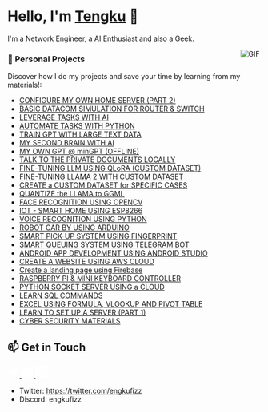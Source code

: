 # Hello, I'm [Tengku](https://github.com/engkufizz) 👋

I'm a Network Engineer, a AI Enthusiast and also a Geek. 

<img align="right" alt="GIF" src="https://media.licdn.com/dms/image/v2/D4D12AQFYfL4JF8-wQg/article-cover_image-shrink_600_2000/article-cover_image-shrink_600_2000/0/1658180724475?e=2147483647&v=beta&t=2HQkLpOAg4h-Kz12ITQmQqPYkB5VEpl3qXpdD-a_LEk" />

### 🚀 Personal Projects 

Discover how I do my projects and save your time by learning from my materials!:

- [CONFIGURE MY OWN HOME SERVER (PART 2)](https://drive.google.com/drive/folders/15cKAEq6_Mb_b7sO-bf26SguCp4saxLc8?usp=drive_link)
- [BASIC DATACOM SIMULATION FOR ROUTER & SWITCH](https://drive.google.com/drive/folders/1-3IKt8alxLHquHUp7q304o2K58-X8Cbr)
- [LEVERAGE TASKS WITH AI](https://drive.google.com/drive/folders/1GdOpu-EyyUGgBQ_H1LkgWEzYgVCVOkrU)
- [AUTOMATE TASKS WITH PYTHON](https://github.com/engkufizz/AutomateTools)
- [TRAIN GPT WITH LARGE TEXT DATA](https://drive.google.com/drive/folders/1-zV-gpjkN4yG9W8fFlP_KzHku0MAPxb8)
- [MY SECOND BRAIN WITH AI](https://drive.google.com/drive/folders/1-3xS_8uHGA-v4xbg3UnEKxSQFok_2T4J)
- [MY OWN GPT @ minGPT (OFFLINE)](https://drive.google.com/drive/folders/107bkkkt9UaOzhuZevulDu7BQxfU__k7n)
- [TALK TO THE PRIVATE DOCUMENTS LOCALLY](https://drive.google.com/drive/folders/1135e1n7sbZS8oJ1AsHWgUb5U2ypqNzwa)
- [FINE-TUNING LLM USING QLoRA (CUSTOM DATASET)](https://huggingface.co/engkufizz/falcon-7b-qlora-datacom)
- [FINE-TUNING LLAMA 2 WITH CUSTOM DATASET](https://huggingface.co/engkufizz/llama-2-7b-datacom)
- [CREATE a CUSTOM DATASET for SPECIFIC CASES](https://huggingface.co/datasets/engkufizz/router-switch-instruct)
- [QUANTIZE the LLAMA to GGML](https://huggingface.co/engkufizz/llama-2-7b-datacom-ggml)
- [FACE RECOGNITION USING OPENCV](https://drive.google.com/drive/folders/13qMdeV1bwFWP0wtWcgjBs5_eQVjNmFYl?usp=drive_link)
- [IOT - SMART HOME USING ESP8266](https://drive.google.com/drive/folders/15auD4OQF8sctjGF5E9IKxNXJ_FsWf36k?usp=drive_link)
- [VOICE RECOGNITION USING PYTHON](https://drive.google.com/drive/folders/163F3VpWbp5SDnvobXndKWfXlF8YcAMsx?usp=drive_link)
- [ROBOT CAR BY USING ARDUINO](https://drive.google.com/drive/folders/1U8RRoUlwzLiOIUEya3pqmosmITj01v14?usp=drive_link)
- [SMART PICK-UP SYSTEM USING FINGERPRINT](https://drive.google.com/drive/folders/1eqTPki5rkYc30FXd_j5AkjmSWTimpxUL?usp=drive_link)
- [SMART QUEUING SYSTEM USING TELEGRAM BOT](https://drive.google.com/drive/folders/13yd-iQzVmD2jt2uSqGJRCFo-1AU0OEcd?usp=drive_link)
- [ANDROID APP DEVELOPMENT USING ANDROID STUDIO](https://drive.google.com/drive/folders/1oTcgvjhM6qmQjeaOBQLzeOUkvkQM0enK?usp=drive_link)
- [CREATE A WEBSITE USING AWS CLOUD](https://drive.google.com/drive/folders/1aOQcGy_k5FLtlhFOgK9CocrAlYjYUS8o?usp=drive_link)
- [Create a landing page using Firebase](https://drive.google.com/drive/folders/14OYKs0n65SRD3FQjamnLfKsuwKmEE3bD?usp=drive_link)
- [RASPBERRY PI & MINI KEYBOARD CONTROLLER](https://drive.google.com/drive/folders/1tfIRv6TED6S5_xXM2nNGd1MJIfA-mgKP)
- [PYTHON SOCKET SERVER USING a CLOUD](https://drive.google.com/drive/folders/1zaoq3BXJtVLyNuqo5-I7BGBV885NrMzq?usp=drive_link)
- [LEARN SQL COMMANDS](https://drive.google.com/drive/folders/1sKK17FObu5wYu0drVlQRkjtQXFBuzRL8?usp=drive_link)
- [EXCEL USING FORMULA, VLOOKUP AND PIVOT TABLE](https://drive.google.com/drive/folders/1-v1FvdDOe1LZGcBlBMs8CRF5CwqbN7pr)
- [LEARN TO SET UP A SERVER (PART 1)](https://drive.google.com/drive/folders/10FS4L6GaVnto9EroNvsu9d5wZGEZV4SR?usp=drive_link)
- [CYBER SECURITY MATERIALS](https://drive.google.com/drive/folders/1javrGyLZLAUuB1VmVLdVwmMLeRW83Rrf)

## 📫 Get in Touch 

<a href="https://twitter.com/engkufizz">
  <svg align="left" width="24px" height="24px" viewBox="0 0 24 24" fill="white" xmlns="http://www.w3.org/2000/svg">
    <path d="M23.4 4.8a9.1 9.1 0 0 1-2.6.7 4.5 4.5 0 0 0 2-2.4c-.9.5-2 .9-3.1 1.1a4.5 4.5 0 0 0-7.7 4c-3.7-.2-7-1.9-9.2-4.5A4.4 4.4 0 0 0 3 7.3a4.5 4.5 0 0 1-2-.6v.1c0 2.2 1.6 4.1 3.7 4.5a4.6 4.6 0 0 1-2 .1c.6 1.9 2.3 3.2 4.3 3.2a9 9 0 0 1-5.6 2c-.4 0-.8 0-1.2-.1a12.8 12.8 0 0 0 7 2c8.4 0 13-7 13-13v-.6c.9-.7 1.7-1.5 2.3-2.4z"/>
  </svg>
</a>
<a href="https://discord.com/users/engkufizz">
  <svg align="left" width="24px" height="24px" viewBox="0 0 24 24" fill="white" xmlns="http://www.w3.org/2000/svg">
    <path d="M20.3 4.6A19.9 19.9 0 0 0 15 3a14.9 14.9 0 0 0-1.3 2.7 18.3 18.3 0 0 0-5.4 0A14.8 14.8 0 0 0 7 3a19.9 19.9 0 0 0-5.3 1.6 20 20 0 0 0-2.5 16.6 19.9 19.9 0 0 0 5.8 2.9 15.7 15.7 0 0 0 1.4-2.5 13.8 13.8 0 0 1-2.2-1.1c.2-.2.5-.5.7-.7 1.5 1 3.3 1.5 5.2 1.5s3.7-.5 5.2-1.5c.2.2.5.5.7.7a13.8 13.8 0 0 1-2.2 1.1 15.7 15.7 0 0 0 1.4 2.5 19.9 19.9 0 0 0 5.8-2.9A20 20 0 0 0 20.3 4.6zM8 14.8a1.8 1.8 0 1 1 0-3.5 1.8 1.8 0 0 1 0 3.5zm8 0a1.8 1.8 0 1 1 0-3.5 1.8 1.8 0 0 1 0 3.5z"/>
  </svg>
</a>
<a href="https://www.linkedin.com/in/engkufizz/">
  <svg align="left" width="24px" height="24px" viewBox="0 0 24 24" fill="white" xmlns="http://www.w3.org/2000/svg">
    <path d="M21.3 2H2.7A2.7 2.7 0 0 0 0 4.7v14.6A2.7 2.7 0 0 0 2.7 22h18.6a2.7 2.7 0 0 0 2.7-2.7V4.7A2.7 2.7 0 0 0 21.3 2zM7.2 18H4V9h3.2v9zm-1.6-10.2a1.8 1.8 0 1 1 0-3.6 1.8 1.8 0 0 1 0 3.6zM20 18h-3.2v-4.7c0-1.1 0-2.3-1.4-2.3-1.4 0-1.7 1.1-1.7 2.2V18H10V9h3v1.2h.1c.4-.8 1.3-1.6 2.6-1.6 2.7 0 3.2 1.8 3.2 4.1V18z"/>
  </svg>
</a>

- Twitter: https://twitter.com/engkufizz
- Discord: engkufizz
